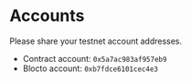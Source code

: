 # Accounts

Please share your testnet account addresses.

- Contract account: `0x5a7ac983af957eb9`
- Blocto account: `0xb7fdce6101cec4e3`
